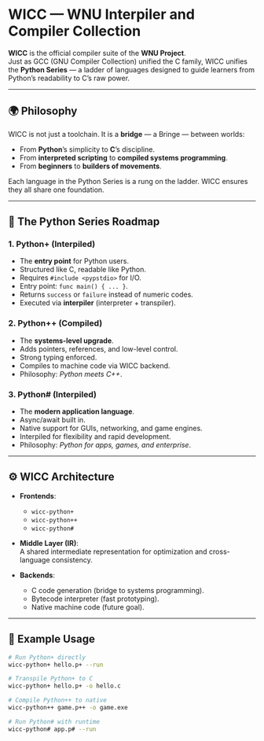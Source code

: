 # WICC — WNU Interpiler and Compiler Collection

**WICC** is the official compiler suite of the **WNU Project**.  
Just as GCC (GNU Compiler Collection) unified the C family, WICC unifies the **Python Series** — a ladder of languages designed to guide learners from Python’s readability to C’s raw power.

---

## 🌍 Philosophy

WICC is not just a toolchain. It is a **bridge** — a Bringe — between worlds:

- From **Python**’s simplicity to **C**’s discipline.
- From **interpreted scripting** to **compiled systems programming**.
- From **beginners** to **builders of movements**.

Each language in the Python Series is a rung on the ladder. WICC ensures they all share one foundation.

---

## 🐍 The Python Series Roadmap

### 1. Python+ (Interpiled)
- The **entry point** for Python users.
- Structured like C, readable like Python.
- Requires `#include <pypstdio>` for I/O.
- Entry point: `func main() { ... }`.
- Returns `success` or `failure` instead of numeric codes.
- Executed via **interpiler** (interpreter + transpiler).

### 2. Python++ (Compiled)
- The **systems-level upgrade**.
- Adds pointers, references, and low-level control.
- Strong typing enforced.
- Compiles to machine code via WICC backend.
- Philosophy: *Python meets C++*.

### 3. Python# (Interpiled)
- The **modern application language**.
- Async/await built in.
- Native support for GUIs, networking, and game engines.
- Interpiled for flexibility and rapid development.
- Philosophy: *Python for apps, games, and enterprise*.

---

## ⚙️ WICC Architecture

- **Frontends**:  
  - `wicc-python+`  
  - `wicc-python++`  
  - `wicc-python#`

- **Middle Layer (IR)**:  
  A shared intermediate representation for optimization and cross-language consistency.

- **Backends**:  
  - C code generation (bridge to systems programming).  
  - Bytecode interpreter (fast prototyping).  
  - Native machine code (future goal).

---

## 🚀 Example Usage

```bash
# Run Python+ directly
wicc-python+ hello.p+ --run

# Transpile Python+ to C
wicc-python+ hello.p+ -o hello.c

# Compile Python++ to native
wicc-python++ game.p++ -o game.exe

# Run Python# with runtime
wicc-python# app.p# --run
```
